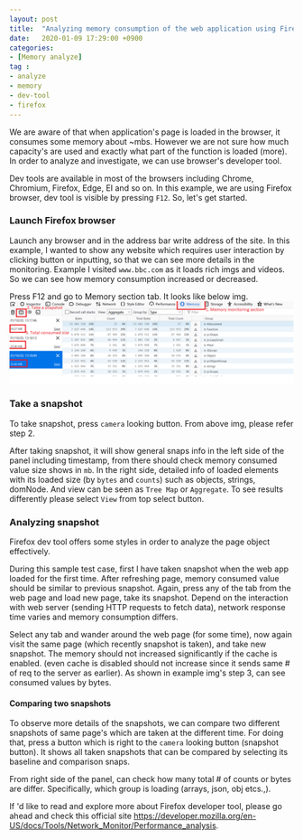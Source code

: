 ```yaml
---
layout: post
title:  "Analyzing memory consumption of the web application using Firefox developer tool"
date:   2020-01-09 17:29:00 +0900
categories: 
- [Memory analyze]
tag : 
- analyze  
- memory  
- dev-tool 
- firefox
---
```


We are aware of that when application's page is loaded in the browser, it consumes some memory about ~mbs. However we are not sure how much capacity's are used and exactly what part of the function is loaded (more). In order to analyze and investigate, we can use browser's developer tool.

 Dev tools are available in most of the browsers including Chrome, Chromium, Firefox, Edge, EI and so on. In this example, we are using Firefox browser, dev tool is visible by pressing `F12`.
So, let's get started.

### Launch Firefox browser

Launch any browser and in the address bar write address of the site. In this example, I wanted to show any website which requires user interaction by clicking button or inputting, so that we can see more details in the monitoring. Example I visited `www.bbc.com` as it loads rich imgs and videos. So we can see how memory consumption increased or decreased.

Press F12 and go to Memory section tab.
It looks like below img. !["Example of memory tab"](https://github.com/azaa13/azaa13.github.io/blob/master/_includes/memory-tab.png)

### Take a snapshot

To take snapshot, press `camera` looking button. From above img, please refer step 2.

After taking snapshot, it will show general snaps info in the left side of the panel including timestamp, from there should check memory consumed value size shows in `mb`. In the right side, detailed info of loaded elements with its loaded size (by `bytes` and `counts`) such as objects, strings, domNode. And view can be seen as `Tree Map` or `Aggregate`. To see results differently please select `View` from top select button.

### Analyzing snapshot

Firefox dev tool offers some styles in order to analyze the page object effectively.

During this sample test case, first I have taken snapshot when the web app loaded for the first time. After refreshing page, memory consumed value should be similar to previous snapshot. Again, press any of the tab from the web page and load new page, take its snapshot. Depend on the interaction with web server (sending HTTP requests to fetch data), network response time varies and memory consumption differs.

Select any tab and wander around the web page (for some time), now again visit the same page (which recently snapshot is taken), and take new snapshot. The memory should not increased significantly if the cache is enabled. (even cache is disabled should not increase since it sends same # of req to the server as earlier). As shown in example img's step 3, can see consumed values by bytes.

#### Comparing two snapshots

To observe more details of the snapshots, we can compare two different snapshots of same page's which are taken at the different time. For doing that, press a button which is right to the `camera` looking button (snapshot button). It shows all taken snapshots that can be compared by selecting its baseline and comparison snaps.

From right side of the panel, can check how many total # of counts or bytes are differ. Specifically, which group is loading (arrays, json, obj etcs.,).

If 'd like to read and explore more about Firefox developer tool, please go ahead and check this official site <https://developer.mozilla.org/en-US/docs/Tools/Network_Monitor/Performance_analysis>.